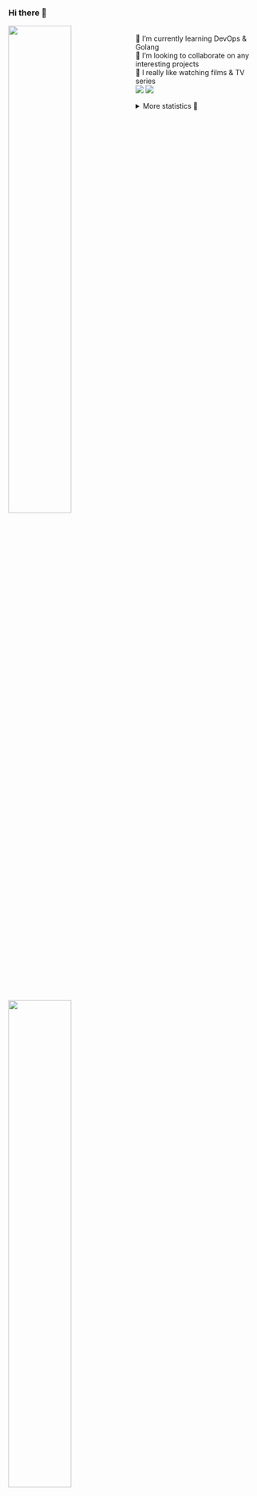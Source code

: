 ### Hi there 👋


[<img align="left" width="50%" src="https://github-readme-stats.vercel.app/api?username=rufusnufus&hide=issues&show_icons=true&count_private=true&theme=transparent&title_color=FF6F40&text_color=FBF9F8&icon_color=F48242&hide_border=true&hide_title=true#gh-dark-mode-only">](https://metrics.lecoq.io/rufusnufus#gh-dark-mode-only)
[<img align="left" width="50%" src="https://github-readme-stats.vercel.app/api?username=rufusnufus&hide=issues&show_icons=true&count_private=true&theme=transparent&title_color=FF6533&text_color=4D4644&icon_color=FF8038&hide_border=true&hide_title=true#gh-light-mode-only">](https://metrics.lecoq.io/rufusnufus#gh-light-mode-only)

<p>
  <br>
  🌱 I’m currently learning DevOps & Golang</br>
  👯 I’m looking to collaborate on any interesting projects</br>
  🎥 I really like watching films & TV series</br>
  <a href="https://linkedin.com/in/rufusnufus"><img src="https://img.shields.io/badge/linkedin-0077B5.svg?style=for-the-badge&logo=linkedin&logoColor=white"/></a>
  <a href="https://t.me/rufusnufus"><img src="https://img.shields.io/badge/-telegram-black?style=for-the-badge&color=blue&logo=telegram"/></a>
</p>

<p text-align="left">
<details>
  <summary>More statistics 👀</summary><br/>

<!--START_SECTION:waka-->
![Code Time](http://img.shields.io/badge/Code%20Time-728%20hrs%2046%20mins-blue)

![Profile Views](http://img.shields.io/badge/Profile%20Views-0-blue)

**I'm an Early 🐤** 

```text
🌞 Morning                16207 commits       ██████░░░░░░░░░░░░░░░░░░░   22.60 % 
🌆 Daytime                41615 commits       ███████████████░░░░░░░░░░   58.03 % 
🌃 Evening                12499 commits       ████░░░░░░░░░░░░░░░░░░░░░   17.43 % 
🌙 Night                  1397 commits        ░░░░░░░░░░░░░░░░░░░░░░░░░   01.95 % 
```
📅 **I'm Most Productive on Monday** 

```text
Monday                   15362 commits       █████░░░░░░░░░░░░░░░░░░░░   21.42 % 
Tuesday                  13346 commits       █████░░░░░░░░░░░░░░░░░░░░   18.61 % 
Wednesday                15002 commits       █████░░░░░░░░░░░░░░░░░░░░   20.92 % 
Thursday                 13798 commits       █████░░░░░░░░░░░░░░░░░░░░   19.24 % 
Friday                   12168 commits       ████░░░░░░░░░░░░░░░░░░░░░   16.97 % 
Saturday                 1385 commits        ░░░░░░░░░░░░░░░░░░░░░░░░░   01.93 % 
Sunday                   657 commits         ░░░░░░░░░░░░░░░░░░░░░░░░░   00.92 % 
```


📊 **This Week I Spent My Time On** 

```text
💬 Programming Languages: 
Other                    5 hrs 21 mins       █████████████░░░░░░░░░░░░   51.37 % 
HCL                      3 hrs 29 mins       ████████░░░░░░░░░░░░░░░░░   33.51 % 
Terraform                41 mins             ██░░░░░░░░░░░░░░░░░░░░░░░   06.62 % 
Bash                     18 mins             █░░░░░░░░░░░░░░░░░░░░░░░░   02.91 % 
YAML                     17 mins             █░░░░░░░░░░░░░░░░░░░░░░░░   02.81 % 

🔥 Editors: 
iTerm2                   5 hrs 21 mins       █████████████░░░░░░░░░░░░   51.35 % 
VS Code                  5 hrs 4 mins        ████████████░░░░░░░░░░░░░   48.65 % 
```

**I Mostly Code in Go** 

```text
Go                       40 repos            █████░░░░░░░░░░░░░░░░░░░░   21.51 % 
Python                   17 repos            ██░░░░░░░░░░░░░░░░░░░░░░░   09.14 % 
Smarty                   12 repos            ██░░░░░░░░░░░░░░░░░░░░░░░   06.45 % 
HCL                      9 repos             █░░░░░░░░░░░░░░░░░░░░░░░░   04.84 % 
Kotlin                   8 repos             █░░░░░░░░░░░░░░░░░░░░░░░░   04.30 % 
```




 Last Updated on 16/03/2024 01:09:22 UTC
<!--END_SECTION:waka-->

</details>
</p>
